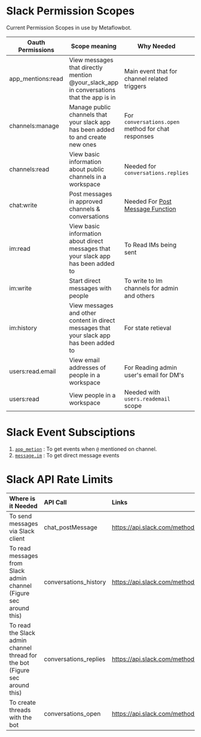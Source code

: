 # Slack Permission Scopes
Current Permission Scopes in use by Metaflowbot.

| Oauth Permissions | Scope meaning                                                                             | Why Needed                                                                         | Needed | Link                                                                                              |
| ----------------- | ----------------------------------------------------------------------------------------- | ---------------------------------------------------------------------------------- | ------ | ------------------------------------------------------------------------------------------------- |
| app_mentions:read | View messages that directly mention @your\_slack\_app in conversations that the app is in | Main event that for channel related triggers                                       | Yes    | [https://api.slack.com/scopes/app\_mentions:read](https://api.slack.com/scopes/app_mentions:read) |
| channels:manage   | Manage public channels that your slack app has been added to and create new ones          | For `conversations.open` method for chat responses                                 | Yes    | [https://api.slack.com/scopes/channels:manage](https://api.slack.com/scopes/channels:manage)      |
| channels:read     | View basic information about public channels in a workspace                               | Needed for `conversations.replies`                                                 | Yes    | [https://api.slack.com/scopes/channels:read](https://api.slack.com/scopes/channels:read)          |
| chat:write        | Post messages in approved channels & conversations                                        | Needed For [Post Message Function](https://api.slack.com/methods/chat.postMessage) | Yes    | [https://api.slack.com/scopes/chat:write](https://api.slack.com/scopes/chat:write)                |
| im:read           | View basic information about direct messages that your slack app has been added to        | To Read IMs being sent                                                             | Yes    | [https://api.slack.com/scopes/im:read](https://api.slack.com/scopes/im:read)                      |
| im:write          | Start direct messages with people                                                         | To write to Im channels for admin and others                                       | Yes    | [https://api.slack.com/scopes/im:write](https://api.slack.com/scopes/im:write)                    |
| im:history        | View messages and other content in direct messages that your slack app has been added to  | For state retieval                                                                 | Yes    | [https://api.slack.com/scopes/im:history](https://api.slack.com/scopes/im:history)                |
| users:read.email  | View email addresses of people in a workspace                                             | For Reading admin user's email for DM's                                            | Yes    | [https://api.slack.com/scopes/users:read.email](https://api.slack.com/scopes/users:read.email)    |
| users:read        | View people in a workspace                                                                | Needed with `users.reademail` scope                                                | Yes    | [https://api.slack.com/scopes/users:read](https://api.slack.com/scopes/users:read)                |

# Slack Event Subsciptions

1. [`app_metion`](https://api.slack.com/events/app_mention) : To get events when `@` mentioned on channel.  
2. [`message.im`](https://api.slack.com/events/message.im) : To get direct message events 

# Slack API Rate Limits



| Where is it Needed                                                          | API Call              | Links                                               | Rate Limt Tier               |
|:--------------------------------------------------------------------------- |:--------------------- |:--------------------------------------------------- |:---------------------------- |
| To send messages via Slack client                                           | chat_postMessage      | https://api.slack.com/methods/chat.postMessage      | 1 message/per channel/second |
| To read messages from Slack admin channel (Figure sec around this)          | conversations_history | https://api.slack.com/methods/conversations.history | 50 Req/min                   |
| To read the Slack admin channel thread for the bot (Figure sec around this) | conversations_replies | https://api.slack.com/methods/conversations.replies | 50 Req/min                   |
| To create threads with the bot                                                  | conversations_open    | https://api.slack.com/methods/conversations.open    | 50 Req/min                   |
